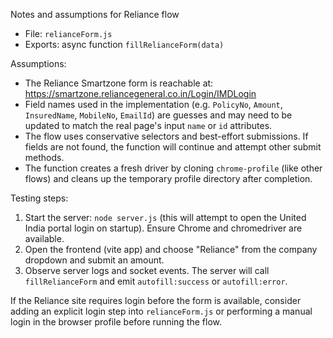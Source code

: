 Notes and assumptions for Reliance flow

- File: `relianceForm.js`
- Exports: async function `fillRelianceForm(data)`

Assumptions:
- The Reliance Smartzone form is reachable at: https://smartzone.reliancegeneral.co.in/Login/IMDLogin
- Field names used in the implementation (e.g. `PolicyNo`, `Amount`, `InsuredName`, `MobileNo`, `EmailId`) are guesses and may need to be updated to match the real page's input `name` or `id` attributes.
- The flow uses conservative selectors and best-effort submissions. If fields are not found, the function will continue and attempt other submit methods.
- The function creates a fresh driver by cloning `chrome-profile` (like other flows) and cleans up the temporary profile directory after completion.

Testing steps:
1. Start the server: `node server.js` (this will attempt to open the United India portal login on startup). Ensure Chrome and chromedriver are available.
2. Open the frontend (vite app) and choose "Reliance" from the company dropdown and submit an amount.
3. Observe server logs and socket events. The server will call `fillRelianceForm` and emit `autofill:success` or `autofill:error`.

If the Reliance site requires login before the form is available, consider adding an explicit login step into `relianceForm.js` or performing a manual login in the browser profile before running the flow.
